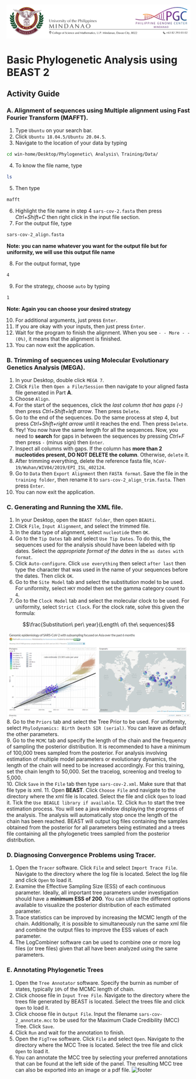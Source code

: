 ![header](header.png)
# Basic Phylogenetic Analysis using BEAST 2
## Activity Guide
### A. Alignment of sequences using Multiple alignment using Fast Fourier Transform (MAFFT). 
1. Type `Ubuntu` on your search bar.
2. Click `Ubuntu 18.04.5/Ubuntu 20.04.5`.
3. Navigate to the location of your data by typing 
```bash
cd win-home/Desktop/Phylogenetic\ Analysis\ Training/Data/
```
4. To know the file name, type 
```bash
ls
```
5. Then type
```bash
mafft
```
6. Highlight the file name in step 4 `sars-cov-2.fasta` then press _Ctrl+Shift+C_ then right click in the input file section.
7. For the output file, type
```bash
sars-cov-2_align.fasta
```
**Note: you can name whatever you want for the output file but for uniformity, we will use this output file name**

8. For the output format, type
```bash
4
```
9. For the strategy, choose `auto` by typing 
```bash
1
```
**Note: Again you can choose your desired strategy**

10. For additional arguments, just press `Enter`.
11. If you are okay with your inputs, then just press `Enter`.
12. Wait for the program to finish the alignment. When you see `- - More - - (0%)`, it means that the alignment is finished.
13. You can now exit the application.

### B. Trimming of sequences using Molecular Evolutionary Genetics Analysis (MEGA).
1. In your Desktop, double click `MEGA 7`.
2. Click `File `then `Open a File/Session` then navigate to your aligned fasta file generated in Part **A**.
3. Choose `Align`.
4. For the start of the sequences, click the _last column that has gaps (-)_ then press _Ctrl+Shift+left arrow_. Then press `Delete`. 
5. Go to the end of the sequences. Do the same process at step 4, but press _Ctrl+Shift+right arrow_ until it reaches the end. Then press `Delete`.
6. Yey! You now have the same length for all the sequences. Now, you need to **search** for gaps in between the sequences by pressing _Ctrl+F_ then press `-` (minus sign) then `Enter`.
7. Inspect all columns with gaps. If the column has **more than 2 nucleotides present, DO NOT DELETE the column**. Otherwise, `delete` it.
8. After trimming everything, delete the reference fasta file, `hCoV-19/Wuhan/WIV04/2019/EPI_ISL_402124`.
9. Go to `Data` then `Export Alignment` then `FASTA format`. Save the file in the `training folder`, then rename it to `sars-cov-2_align_trim.fasta`. Then press `Enter`.
10. You can now exit the application.

### C. Generating and Running the XML file.
1. In your Desktop, open the `BEAST folder`, then open `BEAUti`.
2. Click `File`, `Input Alignment`, and select the trimmed file.
3. In the data type of alignment, select `nucleotide` then `OK`.
4. Go to the `Tip Dates` tab and select `Use Tip Dates`. To do this, the sequences used for the analysis should have been labeled with tip dates. Select the _appropriate format of the dates_ in the `as dates with format`. 
5. Click `Auto-configure`. Click `use everything` then select `after last` then type the character that was used in the name of your sequences before the dates. Then click `OK`.
6. Go to the `Site Model` tab and select the substitution model to be used. For uniformity, select `HKY` model then set the gamma category count to `4`.
7. Go to the `Clock Model` tab and select the molecular clock to be used. For uniformity, select `Strict Clock`. For the clock rate, solve this given the formula:
```math
\frac{Substitution\ per\ year}{Length\ of\ the\ sequences}
```
![nextstrain](nexstrain.png)
8. Go to the `Priors` tab and select the Tree Prior to be used. For uniformity, select `Phylodynamics: Birth Death SIR (serial)`. You can leave as default the other parameters. \
9. Go to the `MCMC` tab and specify the length of the chain and the frequency of sampling the posterior distribution. It is recommended to have a minimum of 100,000 trees sampled from the posterior. For analysis involving estimation of multiple model parameters or evolutionary dynamics, the length of the chain will need to be increased accordingly. For this training, set the chain length to 50,000. Set the tracelog, screenlog and treelog to 5,000. \
10. Click `Save` in the `File` tab then type `sars-cov-2.xml`. Make sure that that file type is xml.
11. Open **BEAST**. Click `Choose File` and navigate to the directory where the xml file is located. Select the file and click `Open` to load it. Tick the `Use BEAGLE library if available`. 
12. Click `Run` to start the tree estimation process. You will see a java window displaying the progress of the analysis. The analysis will automatically stop once the length of the chain has been reached. BEAST will output log files containing the samples obtained from the posterior for all parameters being estimated and a trees file containing all the phylogenetic trees sampled from the posterior distribution.

### D. Diagnosing Convergence Problems using Tracer.
1. Open the `Tracer` software. Click `File` and select `Import Trace File`. Navigate to the directory where the log file is located. Select the log file and click `Open` to load it.
2. Examine the Effective Sampling Size (ESS) of each continuous parameter. Ideally, all important tree parameters under investigation should have a **minimum ESS of 200**. You can utilize the different options available to visualize the posterior distribution of each estimated parameter.
3. Trace statistics can be improved by increasing the MCMC length of the chain. Additionally, it is possible to simultaneously run the same xml file and combine the output files to improve the ESS values of each parameter.
4. The LogCombiner software can be used to combine one or more log files (or tree files) given that all have been analyzed using the same parameters.

### E. Annotating Phylogenetic Trees
1. Open the `Tree Annotator` software. Specify the burnin as number of states, typically `10%` of the MCMC length of chain.
2. Click choose file in `Input Tree File`. Navigate to the directory where the trees file generated by BEAST is located. Select the trees file and click `Open` to load it.
3. Click choose file in `Output File`. Input the filename `sars-cov-2_annotate.mcc` to be used for the Maximum Clade Credibility (MCC) Tree. Click `Save`.
4. Click `Run` and wait for the annotation to finish.
5. Open the `FigTree` software. Click `File` and select `Open`. Navigate to the directory where the MCC Tree is located. Select the tree file and click `Open` to load it.
6. You can annotate the MCC tree by selecting your preferred annotations that can be found at the left side of the panel. The resulting MCC tree can also be exported into an image or a pdf file.
![footer]([footer.png](https://github.com/IvyMorales12/Training/blob/main/footer.png))
